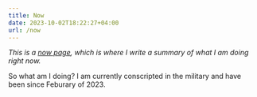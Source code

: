 ```yaml
---
title: Now
date: 2023-10-02T18:22:27+04:00
url: /now
---
```


*This is a [now page](https://nownownow.com/about), which is where I write a
summary of what I am doing right now.*

So what am I doing? I am currently conscripted in the military and have been since Feburary of 2023.
